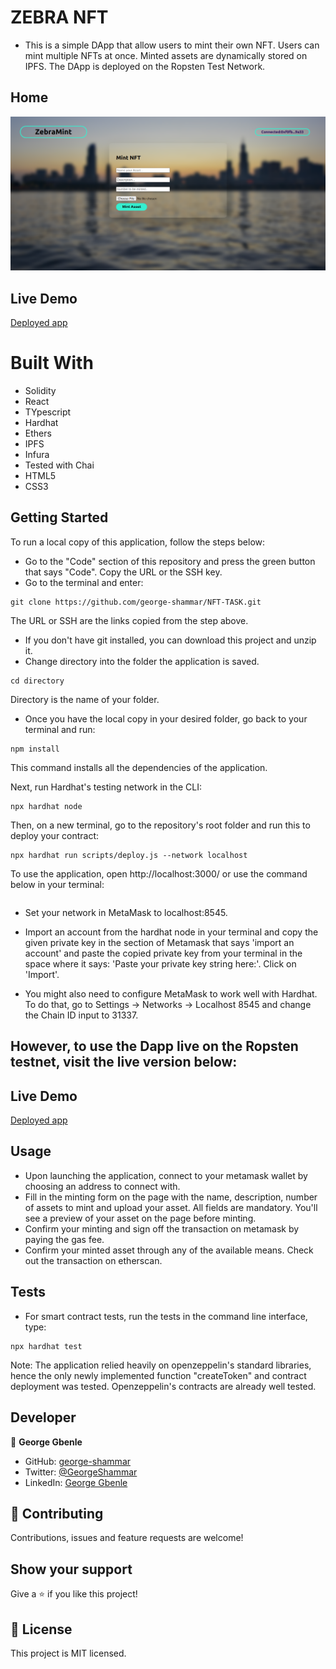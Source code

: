 # ZEBRA NFT

- This is a simple DApp that allow users to mint their own NFT. Users can mint multiple NFTs at once. Minted assets are dynamically stored on IPFS. The DApp is deployed on the Ropsten Test Network.

## Home
![screenShot](./src/image/screenshot.png)

## Live Demo
[Deployed app](https://frosty-carson-9d1a51.netlify.app/)

# Built With
- Solidity
- React
- TYpescript
- Hardhat
- Ethers
- IPFS
- Infura
- Tested with Chai
- HTML5
- CSS3

## Getting Started

To run a local copy of this application, follow the steps below:

- Go to the "Code" section of this repository and press the green button that says "Code". Copy the URL or the SSH key.
- Go to the terminal and enter:
```
git clone https://github.com/george-shammar/NFT-TASK.git
```

The URL or SSH are the links copied from the step above.

- If you don't have git installed, you can download this project and unzip it.
- Change directory into the folder the application is saved.
```
cd directory
```
Directory is the name of your folder.

- Once you have the local copy in your desired folder, go back to your terminal and run:
```
npm install
```

This command installs all the dependencies of the application.

Next, run Hardhat's testing network in the CLI:
```
npx hardhat node
```
Then, on a new terminal, go to the repository's root folder and run this to deploy your contract:

```
npx hardhat run scripts/deploy.js --network localhost
```

To use the application, open http://localhost:3000/ or use the command below in your terminal:

```npm start
```
- Set your network in MetaMask to localhost:8545.

- Import an account from the hardhat node in your terminal and copy the given private key in the section of Metamask that says 'import an account' and paste the copied private key from your terminal in the space where it says: 'Paste your private key string here:'. Click on 'Import'.

- You might also need to configure MetaMask to work well with Hardhat. To do that, go to Settings -> Networks -> Localhost 8545 and change the Chain ID input to 31337.

 
##  However, to use the Dapp live on the Ropsten testnet, visit the live version below:

## Live Demo
[Deployed app](https://frosty-carson-9d1a51.netlify.app/)

## Usage

- Upon launching the application, connect to your metamask wallet by choosing an address to connect with.
- Fill in the minting form on the page with the name, description, number of assets to mint and upload your asset. All fields are mandatory. You'll see a preview of your asset on the page before minting.
- Confirm your minting and sign off the transaction on metamask by paying the gas fee.
- Confirm your minted asset through any of the available means. Check out the transaction on etherscan.

## Tests

- For smart contract tests, run the tests in the command line interface, type:

```
npx hardhat test
```
Note: The application relied heavily on openzeppelin's standard libraries, hence the only newly implemented function "createToken" and contract deployment was tested. Openzeppelin's contracts are already well tested.


## Developer

👤 **George Gbenle**

- GitHub: [george-shammar](https://github.com/george-shammar)
- Twitter: [@GeorgeShammar](https://twitter.com/GeorgeShammar)
- LinkedIn: [George Gbenle](https://www.linkedin.com/in/georgegbenle/)

## 🤝 Contributing

Contributions, issues and feature requests are welcome!

## Show your support

Give a ⭐️ if you like this project!


## 📝 License

This project is MIT licensed.